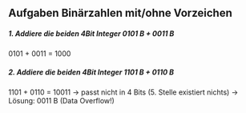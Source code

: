 
## Aufgaben Binärzahlen mit/ohne Vorzeichen

##### 1. Addiere die beiden 4Bit Integer 0101 B + 0011 B

0101 +
0011
= 1000

##### 2. Addiere die beiden 4Bit Integer 1101 B + 0110 B

1101 +
0110
= 10011 -> passt nicht in 4 Bits (5. Stelle existiert nichts) -> Lösung: 0011 B (Data Overflow!)

